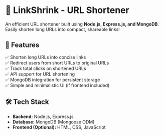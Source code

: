 # 🔗 LinkShrink - URL Shortener  

An efficient URL shortener built using **Node.js, Express.js, and MongoDB**. Easily shorten long URLs into compact, shareable links!  

## 🌟 Features  
✅ Shorten long URLs into concise links  
✅ Redirect users from short URLs to original URLs  
✅ Track total clicks on shortened URLs  
✅ API support for URL shortening  
✅ MongoDB integration for persistent storage  
✅ Simple and minimalistic UI (if frontend included)  

## 🛠️ Tech Stack  
- **Backend:** Node.js, Express.js  
- **Database:** MongoDB (Mongoose ODM)  
- **Frontend (Optional):** HTML, CSS, JavaScript  
